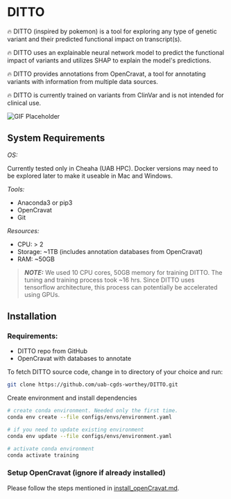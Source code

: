 # DITTO

:fire: DITTO (inspired by pokemon) is a tool for exploring any type of genetic variant and their predicted functional
impact on transcript(s).

:fire: DITTO uses an explainable neural network model to predict the functional impact of variants and utilizes SHAP to
explain the model's predictions.

:fire: DITTO provides annotations from OpenCravat, a tool for annotating variants with information from multiple data
sources.

:fire: DITTO is currently trained on variants from ClinVar and is not intended for clinical use.

![GIF Placeholder](https://media.giphy.com/media/pMFmBkBTsDMOY/giphy.gif)

## System Requirements

*OS:*

 Currently tested only in Cheaha (UAB HPC). Docker versions may need to be explored later to make it useable in Mac and Windows.

*Tools:*

- Anaconda3 or pip3
- OpenCravat
- Git

*Resources:*

- CPU: > 2
- Storage: ~1TB (includes annotation databases from OpenCravat)
- RAM: ~50GB

> **_NOTE:_** We used 10 CPU cores, 50GB memory for training DITTO. The tuning and training process took ~16 hrs. Since
> DITTO uses tensorflow architecture, this process can potentially be accelerated using GPUs.


## Installation

### Requirements:

- DITTO repo from GitHub
- OpenCravat with databases to annotate


To fetch DITTO source code, change in to directory of your choice and run:

```sh
git clone https://github.com/uab-cgds-worthey/DITTO.git
```

Create environment and install dependencies

```sh
# create conda environment. Needed only the first time.
conda env create --file configs/envs/environment.yaml

# if you need to update existing environment
conda env update --file configs/envs/environment.yaml

# activate conda environment
conda activate training
```

### Setup OpenCravat (ignore if already installed)

Please follow the steps mentioned in [install_openCravat.md](docs/install_openCravat.md).


